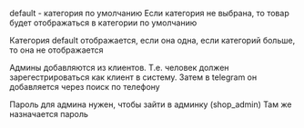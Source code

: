 default - категория по умолчанию
Если категория не выбрана, то товар будет отображаться в категории по умолчанию

Категория default отображается, если она одна, если категорий больше, то она не отображается


Админы добавляются из клиентов.
Т.е. человек должен зарегестрироваться как клиент в систему.
Затем в telegram он добавляется через поиск по телефону

Пароль для админа нужен, чтобы зайти в админку (shop_admin)
Там же назначается пароль

